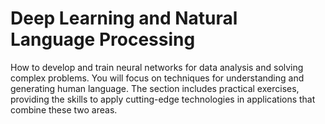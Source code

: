 # Deep Learning and Natural Language Processing
How to develop and train neural networks for data analysis and solving complex problems. You will focus on techniques for understanding and generating human language. The section includes practical exercises, providing the skills to apply cutting-edge technologies in applications that combine these two areas.
